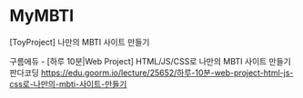 # MyMBTI
[ToyProject] 나만의 MBTI 사이트 만들기
 
구름에듀 - [하루 10분|Web Project] HTML/JS/CSS로 나만의 MBTI 사이트 만들기 판다코딩
https://edu.goorm.io/lecture/25652/하루-10분-web-project-html-js-css로-나만의-mbti-사이트-만들기
